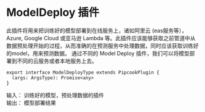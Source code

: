 # ModelDeploy 插件

此插件将用来把训练好的模型部署到在线服务上，诸如阿里云 (eas服务等），Azure, Google Cloud 或亚马逊 Lambda 等。此插件应该能够获取之前管道中从数据预处理开始的过程，从而准确的在预测服务中处理数据，同时应该获取训练好的model，用来预测数据。 通过不同的 Model Deploy 插件，我们可以将模型部署到不同的云服务或者本地服务上去。

```
export interface ModelDeployType extends PipcookPlugin {
  (args: ArgsType): Promise<any>
}
```

输入： 训练好的模型，预处理数据的插件<br />输出： 模型部署结果
